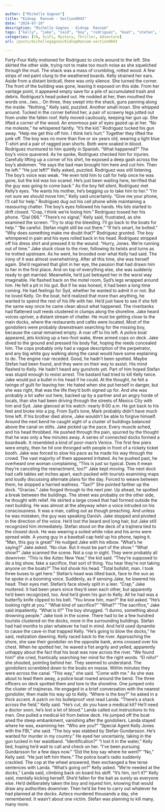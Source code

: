 ```yaml
---

author: ["Michelle Gagnon"]
title: "Kidnap  Ransom - Section0043"
date: "2024-07-19"
description: "Michelle Gagnon - Kidnap  Ransom"
tags: ["kelly", "jake", "said", "boy", "rodriguez", "boat", "stefan", "dock", "head", "back", "eye", "voice", "way", "probably", "around", "left", "building", "gun", "man", "asked", "guy", "gondolier", "one", "landa", "corner"]
categories: [YA, SciFi, Mystery, Thriller, Adventure]
url: /posts/michellegagnon/KidnapRansom-section0043

---
```



Forty-Four
Kelly motioned for Rodriguez to circle around to the left. She skirted the other side, trying not to make too much noise as she squelched through the mud. The shack was a mass of crumbling, rotted wood. A few strips of red paint clung to the weathered boards.
Kelly strained her ears. Aside from a distant birdcall, there was only silence.
She turned the corner. The front of the building was gone, leaving it exposed on this side. From her vantage point, it appeared empty save for a pile of accumulated trash and debris.
Rodriguez’s head poked out. He nodded at her, then mouthed the words one…two…
On three, they swept into the shack, guns panning along the inside.
“Nothing,” Kelly said, puzzled.
Another small moan.
She whipped around. Tucked in the corner behind her, a pair of scrawny legs jutted out from under the fallen roof.
Kelly moved cautiously, keeping her gun up. She lifted a corner of the wood. An enormous pair of eyes gazed up at her.
“No me moleste,” he whispered faintly.
“It’s the kid.” Rodriguez tucked his gun away.
“Help me get this off him. I think he’s hurt.”
Together they lifted the junk off. The boy was no more than five or six years old, wearing a light blue T-shirt and a pair of ragged jean shorts. Both were soaked in blood.
Rodriguez murmured to him quietly in Spanish.
“What happened?”
The boy’s voice quavered. As he spoke, Rodriguez checked him for injuries. Carefully lifting up a corner of his shirt, he exposed a deep gash across the boy’s abdomen.
“He says the bad man brought him here and cut him. Then he left.”
“He just left?” Kelly asked, puzzled.
Rodriguez was still listening. The boy’s voice was weak. “He even told him to call for help once he was gone, but the kid was too scared. He’s just been waiting here, terrified that the guy was going to come back.” As the boy fell silent, Rodriguez met Kelly’s eyes. “He wants his mother, he’s begging us to take him to her.”
“I’m not sure we should move him,” Kelly said uncertainly. “Give me your phone, I’ll call for help.”
Rodriguez dug out his cell phone while maintaining a reassuring chatter. The boy’s eyes followed his hands. His lids started to drift closed.
“Crap, I think we’re losing him.” Rodriguez tossed her his phone. “Dial 066.”
“There’s no signal,” Kelly said, frustrated, as she examined the screen. “Try to stop the bleeding. I’ll go back to the boats for help.”
“Be careful. Stefan might still be out there.”
“If he’s smart, he bolted.”
“Why does something make me doubt that?” Rodriguez grunted. The boy whimpered in pain and his eyes rolled back in his head. Rodriguez stripped off his dress shirt and pressed it to the wound. “Hurry, Jones. We’re running out of time.”
Jake stuck close to the river, following its twists and turns as he trotted upstream. As he went, he brooded over what Kelly had said. The irony of it was almost overwhelming. After all this time, she was herself again. She’d regained that glint in her eye, the passion that had drawn him to her in the first place. And on top of everything else, she was suddenly ready to get married.
Meanwhile, he’d just betrayed her in the worst way imaginable. He flashed back on the motel room, Syd’s legs wrapped around him. He felt a pit in his gut. But if he was honest, it had been a long time coming. He had feelings for Syd, whether he wanted to admit it or not.
But he loved Kelly. On the boat, he’d realized that more than anything, he wanted to spend the rest of his life with her. He’d just have to see if she felt the same way once he came clean about what happened.
The riverbanks had flattened outl reeds clustered in clumps along the shoreline. Jake heard voices upriver, a distant stream of chatter. He must be getting close to the main docks, where the restaurants and cafés were located. Most of the gondoliers were probably downstream searching for the missing boy, because the canal remained empty.
A roar off to his left. A police boat appeared, jets kicking up a two-foot wake, three armed cops on deck. Jake dived to the ground and pressed his body flat, hoping the reeds concealed him. The cops probably only had a vague description of the perpetrator, and any big white guy walking along the canal would have some explaining to do.
The engine roar receded. Good, he hadn’t been spotted. Maybe Stefan had been found, and they were on their way to assist. His mind flashed to Kelly. He hadn’t heard any gunshots yet. Part of him hoped Stefan was stupid enough to resist arrest. The bastard had tried to kill Kelly twice. Jake would put a bullet in his head if he could. At the thought, he felt a twinge of guilt for leaving her. He hated when she put herself in danger, but she was right, that was the life they’d both signed up for. And she was probably a lot safer out here, backed up by a partner and an angry horde of locals, than she had been driving through the streets of Mexico City with him and Syd.
Jake glanced at his watch: nearly 9:00 a.m. He got back to his feet and broke into a jog. From Syd’s tone, Mark probably didn’t have much time left. If his brother died alone, Jake wouldn’t be able to forgive himself.
Around the next bend he caught sight of a cluster of buildings balanced above the canal on stilts. Jake picked up the pace. Every muscle ached, and his head throbbed. He pushed through the pain, spurred by the thought that he was only a few minutes away.
A series of connected docks formed a boardwalk. It resembled a kind of poor-man’s Venice. The first few piers were empty, then he hit one thronged with people in front of a rickety ticket booth. Jake was forced to slow his pace as he made his way through the crowd. The vast majority of them appeared irritated.
As he pushed past, he overheard one woman complaining, “This is just so typical. Does it mean they’re canceling the reenactment, too?”
Jake kept moving. The next dock had café tables set inches apart, each packed with tourists examining maps and loudly discussing alternate plans for the day. Forced to weave between them, he stopped a harried waitress. “Taxi?”
She pointed farther up the dock.
“Gracias.” Jake forged through to the next pier. Up ahead, he spotted a break between the buildings. The street was probably on the other side, he thought with relief. He skirted a large crowd that had formed outside the next building. He was almost at the alleyway when a voice intruded on his consciousness. It was a man, calling out as though preaching. And unless he was mistaken, the guy was speaking Danish.
Jake stopped and pivoted in the direction of the voice.
He’d lost the beard and long hair, but Jake still recognized him immediately. Stefan stood on the deck of a trajinera tied to the closest dock. He was wearing a soiled white robe and his arms were spread wide.
A young guy in a baseball cap held up his phone, taping it. “Man, this guy is great!” He nudged Jake with his elbow.
“What’s he saying?” Jake asked.
“No clue. But it must be part of the show.”
“What show?” Jake scanned the scene. Not a cop in sight. They were probably all downriver.
“This is like Aztec New Year,” the kid said. “They’re supposed to do a big show, fake a sacrifice, that sort of thing. You hear they’re not taking anyone on the boats?” The kid shook his head. “Total bullshit, man. I took three buses to get here.”
Stefan’s head was tilted back, face to the sun as he spoke in a booming voice. Suddenly, as if sensing Jake, he lowered his head. Their eyes met. Stefan’s face slowly split in a leer.
“Crap,” Jake muttered. It had been years since they’d seen each other, but apparently he’d been recognized, too. And he’d given his gun to Kelly. All he had was a butterfly knife clipped to his belt.
“You know him, man?” the kid asked. “He’s looking right at you.”
“What kind of sacrifice?”
“What?”
“The sacrifice,” Jake said impatiently. “What is it?”
The boy shrugged. “I dunno, something about drowning people.”
Jake took in the scene. There had to be a few hundred tourists clustered on the docks, more in the surrounding buildings. Stefan had had months to plan whatever he had in mind. And he’d used dynamite to cause the cave-in that trapped Kelly.
“He’s going to blow the docks,” he said, realization dawning.
Kelly raced back to the river. Approaching the shore, she saw their gondolier on the opposite bank, arms crossed over his chest. When he spotted her, he waved a fist angrily and yelled, apparently unhappy about the fact that his boat was now across the river.
“We found him!” she cried, frantically searching her mind for the right words. “El niño!” she shouted, pointing behind her.
They seemed to understand. The gondoliers scrambled down to the boats en masse. Within minutes they were across the canal.
“This way,” she said. “Come with me.”
As she was about to lead them away, a police boat roared around the bend. The three officers on deck spotted them and tore to the shoreline. One jumped onto the cluster of trajineras. He engaged in a brief conversation with the nearest gondolier, then made his way up to Kelly.
“Where is the boy?” he asked in a thick accent. A patch on his bulletproof vest read Landa.
“There’s a shack across the field,” Kelly said. “He’s cut, do you have a medical kit? He’ll need a doctor soon, he’s lost a lot of blood.”
Landa called out instructions to his men. One pulled a medical kit from below deck. He jumped off the boat aned the steep embankment, vanishing after the gondoliers. Landa stayed where he was, examining her. “Who are you?”
“Special Agent Kelly Jones with the FBI,” she said. “The boy was stabbed by Stefan Gundarsson. He’s wanted for murder in my country.”
He eyed her uncertainly, taking in the gun tucked in her waistband. “Identification?”
“I lost it in the water,” Kelly lied, hoping he’d wait to call and check on her. “I’ve been pursuing Gundarsson for a few days now.”
“Did the boy say where he went?”
“No,” Kelly said. “He just left him there.”
The police boat’s radio suddenly crackled. The cop at the wheel answered, then exchanged a few terse sentences with Landa.
“What’s going on?” Kelly asked.
“We’re needed at the docks,” Landa said, climbing back on board his skiff.
“It’s him, isn’t it?” Kelly said, mentally kicking herself. She’d fallen for the bait as surely as everyone else. He’d deliberately taken the boy and injured him, knowing that would draw any authorities downriver. Then he’d be free to carry out whatever he had planned at the docks.
Aztecs murdered thousands a day, she remembered. It wasn’t about one victim.
Stefan was planning to kill many, many more.
